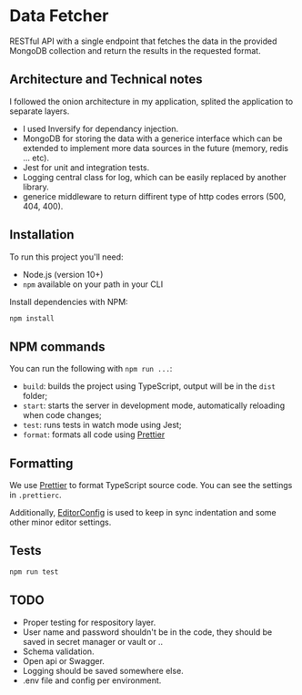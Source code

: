 # Data Fetcher

RESTful API with a single endpoint that fetches the data in the provided MongoDB collection and return the results in the requested format.

## Architecture and Technical notes

I followed the onion architecture in my application, splited the application to separate layers.

- I used Inversify for dependancy injection.
- MongoDB for storing the data with a generice interface which can be extended to implement more data sources in the future (memory, redis ... etc).
- Jest for unit and integration tests.
- Logging central class for log, which can be easily replaced by another library.
- generice middleware to return diffirent type of http codes errors (500, 404, 400).

## Installation

To run this project you'll need:

- Node.js (version 10+)
- `npm` available on your path in your CLI

Install dependencies with NPM:

```bash
npm install
```

## NPM commands

You can run the following with `npm run ...`:

- `build`: builds the project using TypeScript, output will be in the `dist` folder;
- `start`: starts the server in development mode, automatically reloading when code changes;
- `test`: runs tests in watch mode using Jest;
- `format`: formats all code using [Prettier](https://github.com/prettier/prettier)

## Formatting

We use [Prettier](https://github.com/prettier/prettier) to format TypeScript source code. You can see the
settings in `.prettierc`.

Additionally, [EditorConfig](https://editorconfig.org/) is used to keep in sync indentation and some other minor editor settings.

## Tests

```bash
npm run test
```

## TODO

- Proper testing for respository layer.
- User name and password shouldn't be in the code, they should be saved in secret manager or vault or ..
- Schema validation.
- Open api or Swagger.
- Logging should be saved somewhere else.
- .env file and config per environment.
